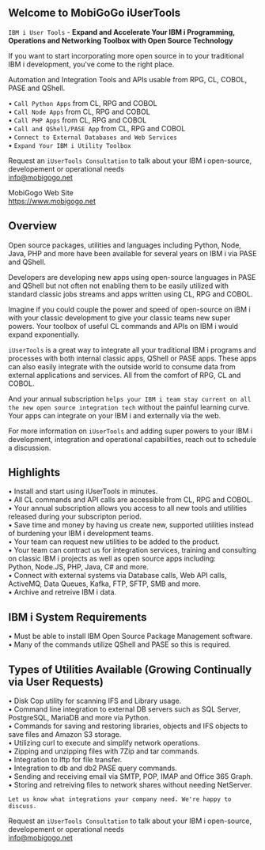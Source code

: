 ## Welcome to MobiGoGo iUserTools 
```IBM i User Tools``` - **Expand and Accelerate Your IBM i Programming, Operations and Networking Toolbox with Open Source Technology**

If you want to start incorporating more open source in to your traditional IBM i development, you've come to the right place.    

Automation and Integration Tools and APIs usable from RPG, CL, COBOL, PASE and QShell.   

•	```Call Python Apps``` from CL, RPG and COBOL   
•	```Call Node Apps``` from CL, RPG and COBOL     
•	```Call PHP Apps``` from CL, RPG and COBOL     
•	```Call and QShell/PASE App``` from CL, RPG and COBOL     
•	```Connect to External Databases and Web Services```    
•	```Expand Your IBM i Utility Toolbox```   

Request an ```iUserTools Consultation``` to talk about your IBM i open-source, developement or operational needs   
<a href="mailto:info@mobigogo.net?">info@mobigogo.net</a>

MobiGogo Web Site   
<a href="https://www.mobigogo.net" target="_new">https://www.mobigogo.net</a>

## Overview
Open source packages, utilities and languages including Python, Node, Java, PHP and more have been available for several years on IBM i via PASE and QShell.    

Developers are developing new apps using open-source languages in PASE and QShell but not often not enabling them to be easily utilized with standard classic jobs streams and apps written using CL, RPG and COBOL. 

Imagine if you could couple the power and speed of open-source on iBM i with your classic development to give your classic teams new super powers. Your toolbox of useful CL commands and APIs on IBM i would expand exponentially.    

```iUserTools``` is a great way to integrate all your traditional IBM i programs and processes with both internal classic apps, QShell or PASE apps. These apps can also easily integrate with the outside world to consume data from external applications and services. All from the comfort of RPG, CL and COBOL.     

And your annual subscription ```helps your IBM i team stay current on all the new open source integration tech``` without the painful learning curve. Your apps can integrate on your IBM i and externally via the web.   

For more information on ```iUserTools``` and adding super powers to your IBM i development, integration and operational capabilities, reach out to schedule a discussion. 

## Highlights
•	Install and start using iUserTools in minutes.    
•	All CL commands and API calls are accessible from CL, RPG and COBOL.     
•	Your annual subscription allows you access to all new tools and utilities released during your subscripton period.    
•	Save time and money by having us create new, supported utilities instead of burdening your IBM i development teams.   
•	Your team can request new utilities to be added to the product.    
•	Your team can contract us for integration services, training and consulting on classic IBM i projects as well as open source apps including:   
   Python, Node.JS, PHP, Java, C# and more.   
•	Connect with external systems via Database calls, Web API calls, ActiveMQ, Data Queues, Kafka, FTP, SFTP, SMB and more.        
•	Archive and retreive IBM i data.   

## IBM i System Requirements   
•	Must be able to install IBM Open Source Package Management software.      
•	Many of the commands utilize QShell and PASE so this is required.   

## Types of Utilities Available (Growing Continually via User Requests)
•	Disk Cop utility for scanning IFS and Library usage.    
•	Command line integration to external DB servers such as SQL Server, PostgreSQL, MariaDB and more via Python.      
•	Commands for saving and restoring libraries, objects and IFS objects to save files and Amazon S3 storage.     
•	Utilizing curl to execute and simplify network operations.   
•	Zipping and unzipping files with 7Zip and tar commands.   
•	Integration to lftp for file transfer.   
•	Integration to db and db2 PASE query commands.   
•	Sending and receiving email via SMTP, POP, IMAP and Office 365 Graph.     
•	Storing and retreiving files to network shares without needing NetServer.   

```Let us know what integrations your company need. We're happy to discuss.```

Request an ```iUserTools Consultation``` to talk about your IBM i open-source, developement or operational needs   
<a href="mailto:info@mobigogo.net?">info@mobigogo.net</a>
